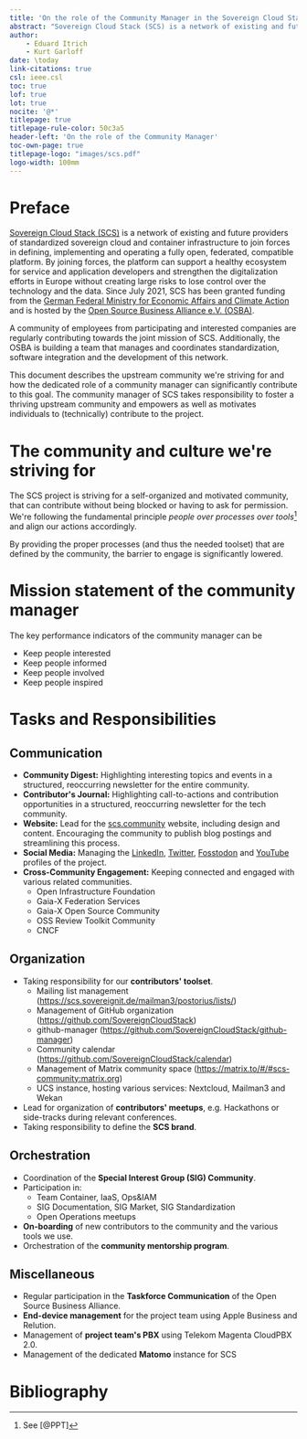 ```yaml
---
title: 'On the role of the Community Manager in the Sovereign Cloud Stack project'
abstract: "Sovereign Cloud Stack (SCS) is a network of existing and future providers of standardized sovereign cloud and container infrastructure to join forces in defining, implementing and operating a fully open, federated, compatible platform. A growing community of organizations and individuals contribute to the joint mission of this open-source project. This document describes the upstream community we're striving for and how the dedicated role of a community manager can significantly contribute to this goal."
author:
    - Eduard Itrich
    - Kurt Garloff
date: \today
link-citations: true
csl: ieee.csl
toc: true
lof: true
lot: true
nocite: '@*'
titlepage: true
titlepage-rule-color: 50c3a5
header-left: 'On the role of the Community Manager'
toc-own-page: true
titlepage-logo: "images/scs.pdf"
logo-width: 100mm
---
```


# Preface

[Sovereign Cloud Stack (SCS)](https://scs.community) is a network of existing and future providers of standardized sovereign cloud and container infrastructure to join forces in defining, implementing and operating a fully open, federated, compatible platform. By joining forces, the platform can support a healthy ecosystem for service and application developers and strengthen the digitalization efforts in Europe without creating large risks to lose control over the technology and the data. Since July 2021, SCS has been granted funding from the [German Federal Ministry for Economic Affairs and Climate Action](https://scs.community) and is hosted by the [Open Source Business Alliance e.V. (OSBA)](https://osb-alliance.com).

A community of employees from participating and interested companies are regularly contributing towards the joint mission of SCS. Additionally, the OSBA is building a team that manages and coordinates standardization, software integration and the development of this network. 

 This document describes the upstream community we're striving for and how the dedicated role of a community manager can significantly contribute to this goal. The community manager of SCS takes responsibility to foster a thriving upstream community and empowers as well as motivates individuals to (technically) contribute to the project. 

# The community and culture we're striving for

The SCS project is striving for a self-organized and motivated community, that can contribute without being blocked or having to ask for permission. We're following the fundamental principle *people over processes over tools*[^PPT] and align our actions accordingly.

By providing the proper processes (and thus the needed toolset) that are defined by the community, the barrier to engage is significantly lowered.

# Mission statement of the community manager

The key performance indicators of the community manager can be

- Keep people interested
- Keep people informed
- Keep people involved
- Keep people inspired

# Tasks and Responsibilities

## Communication

- **Community Digest:** Highlighting interesting topics and events in a structured, reoccurring newsletter for the entire community.
- **Contributor's Journal:** Highlighting call-to-actions and contribution opportunities in a structured, reoccurring newsletter for the tech community.
- **Website:** Lead for the [scs.community](https://scs.community) website, including design and content. Encouraging the community to publish blog postings and streamlining this process.
- **Social Media:** Managing the [LinkedIn](https://www.linkedin.com/showcase/sovereigncloudstack), [Twitter](https://twitter.com/scs_osballiance), [Fosstodon](https://fosstodon.org/@sovereigncloudstack) and [YouTube](https://www.youtube.com/@sovereigncloudstack) profiles of the project.
- **Cross-Community Engagement:** Keeping connected and engaged with various related communities.
    - Open Infrastructure Foundation
    - Gaia-X Federation Services
    - Gaia-X Open Source Community
    - OSS Review Toolkit Community
    - CNCF

## Organization

- Taking responsibility for our **contributors' toolset**.
    - Mailing list management (<https://scs.sovereignit.de/mailman3/postorius/lists/>)
    - Management of GitHub organization (<https://github.com/SovereignCloudStack>)
    - github-manager (<https://github.com/SovereignCloudStack/github-manager>)
    - Community calendar (<https://github.com/SovereignCloudStack/calendar>)
    - Management of Matrix community space (<https://matrix.to/#/#scs-community:matrix.org>)
    - UCS instance, hosting various services: Nextcloud, Mailman3 and Wekan
- Lead for organization of **contributors' meetups**, e.g. Hackathons or side-tracks during relevant conferences.
- Taking responsibility to define the **SCS brand**.

## Orchestration

- Coordination of the **Special Interest Group (SIG) Community**.
- Participation in:
    - Team Container, IaaS, Ops&IAM
    - SIG Documentation, SIG Market, SIG Standardization
    - Open Operations meetups
- **On-boarding** of new contributors to the community and the various tools we use.
- Orchestration of the **community mentorship program**.

## Miscellaneous

- Regular participation in the **Taskforce Communication** of the Open Source Business Alliance.
- **End-device management** for the project team using Apple Business and Relution.
- Management of **project team's PBX** using Telekom Magenta CloudPBX 2.0.
- Management of the dedicated **Matomo** instance for SCS

# Bibliography

[^PPT]: See [@PPT]